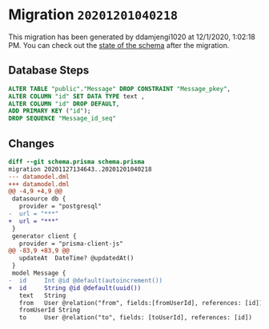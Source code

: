# Migration `20201201040218`

This migration has been generated by ddamjengi1020 at 12/1/2020, 1:02:18 PM.
You can check out the [state of the schema](./schema.prisma) after the migration.

## Database Steps

```sql
ALTER TABLE "public"."Message" DROP CONSTRAINT "Message_pkey",
ALTER COLUMN "id" SET DATA TYPE text ,
ALTER COLUMN "id" DROP DEFAULT,
ADD PRIMARY KEY ("id");
DROP SEQUENCE "Message_id_seq"
```

## Changes

```diff
diff --git schema.prisma schema.prisma
migration 20201127134643..20201201040218
--- datamodel.dml
+++ datamodel.dml
@@ -4,9 +4,9 @@
 datasource db {
   provider = "postgresql"
-  url = "***"
+  url = "***"
 }
 generator client {
   provider = "prisma-client-js"
@@ -83,9 +83,9 @@
   updateAt  DateTime? @updatedAt()
 }
 model Message {
-  id     Int @id @default(autoincrement())
+  id     String @id @default(uuid())
   text   String
   from   User @relation("from", fields:[fromUserId], references: [id])
   fromUserId String
   to     User @relation("to", fields: [toUserId], references: [id])
```


